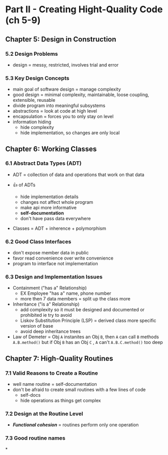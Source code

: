 # Part II - Creating Hight-Quality Code (ch 5-9)

## Chapter 5: Design in Construction

### 5.2 Design Problems

* design = messy, restricted, involves trial and error

### 5.3 Key Design Concepts

* main goal of software design = manage complexity
* good design = minimal complexity, maintainable, loose coupling, extensible, reusable
* divide program into meaningful subsystems
* abstractions = look at code at high level
* encapsulation = forces you to only stay on level
* information hiding
  * hide complexity
  * hide implementation, so changes are only local

## Chapter 6: Working Classes

### 6.1 Abstract Data Types (ADT)

* ADT = collection of data and operations that work on that data
* :thumbsup: of ADTs

  * hide implementation details
  * changes not affect whole program
  * make api more informative
  * **self-documentation**
  * don't have pass data everywhere

* Classes = ADT + inherence + polymorphism

### 6.2 Good Class Interfaces

* don't expose member data in public
* favor read convenience over write convenience
* program to interface not implementation

### 6.3 Design and Implementation Issues

* Containment ("has a" Relationship)
  * EX Employee "has a" name, phone number
  * more then 7 data members = split up the class more
* Inheritance ("is a" Relationship)
  * add complexity so it must be designed and documented or prohibited ie try to avoid
  * Liskov Substitution Principle (LSP) = derived class more specific version of base
  * avoid deep inheritance trees
* Law of Demeter = Obj `A` instanites an Obj `B`, then `A` can call `B` methods `A.B.method()` but if Obj `B` has an Obj `C` , `A` can't `A.B.C.method()` too deep

## Chapter 7: High-Quality Routines

### 7.1 Valid Reasons to Create a Routine

* well name routine = self-documentation
* don't be afraid to create small routines with a few lines of code
  * self-docs
  * hide operations as things get complex

### 7.2 Design at the Routine Level

* **_Functional cohesion_** = routines perform only one operation

### 7.3 Good routine names

\*
